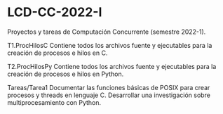 # LCD-CC-2022-I

Proyectos y tareas de Computación Concurrente (semestre 2022-1).

T1.ProcHilosC
Contiene todos los archivos fuente y ejecutables para la creación de procesos e hilos en C.

T2.ProcHilosPy
Contiene todos los archivos fuente y ejecutables para la creación de procesos e hilos en Python.

Tareas/Tarea1
Documentar las funciones básicas de POSIX para crear procesos y threads en lenguaje C.
Desarrollar una investigación sobre multiprocesamiento con Python.
